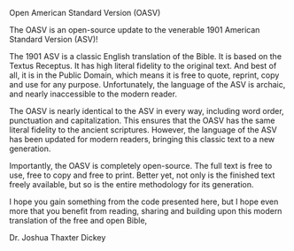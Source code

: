 Open American Standard Version (OASV)

The OASV is an open-source update to the venerable 1901 American Standard Version (ASV)!

The 1901 ASV is a classic English translation of the Bible. It is based on the Textus Receptus. It has high literal fidelity to the original text. And best of all, it is in the Public Domain, which means it is free to quote, reprint, copy and use for any purpose. Unfortunately, the language of the ASV is archaic, and nearly inaccessible to the modern reader.

The OASV is nearly identical to the ASV in every way, including word order, punctuation and capitalization. This ensures that the OASV has the same literal fidelity to the ancient scriptures. However, the language of the ASV has been updated for modern readers, bringing this classic text to a new generation.

Importantly, the OASV is completely open-source. The full text is free to use, free to copy and free to print. Better yet, not only is the finished text freely available, but so is the entire methodology for its generation.

I hope you gain something from the code presented here, but I hope even more that you benefit from reading, sharing and building upon this modern translation of the free and open Bible,

Dr. Joshua Thaxter Dickey
